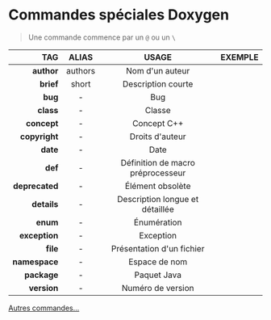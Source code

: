 # Commandes spéciales Doxygen

> Une commande commence par un `@` ou un `\`

|TAG|ALIAS|USAGE|EXEMPLE|
|--:|:--:|:--:|:--|
|**author**|authors|Nom d'un auteur||
|**brief**|short|Description courte||
|**bug**|-|Bug||
|**class**|-|Classe||
|**concept**|-|Concept C++||
|**copyright**|-|Droits d'auteur||
|**date**|-|Date||
|**def**|-|Définition de macro préprocesseur||
|**deprecated**|-|Élément obsolète||
|**details**|-|Description longue et détaillée||
|**enum**|-|Énumération||
|**exception**|-|Exception||
|**file**|-|Présentation d'un fichier||
|**namespace**|-|Espace de nom||
|**package**|-|Paquet Java||
|**version**|-|Numéro de version||

[Autres commandes...](https://www.doxygen.nl/manual/commands.html)
